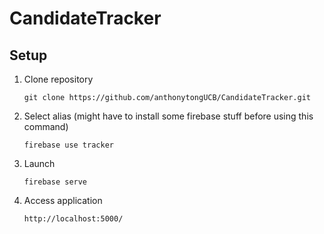 # CandidateTracker

## Setup

1. Clone repository

    `git clone https://github.com/anthonytongUCB/CandidateTracker.git`

2. Select alias (might have to install some firebase stuff before using this command)

    `firebase use tracker`

3. Launch
   
    `firebase serve`


4. Access application
   
    `http://localhost:5000/`

